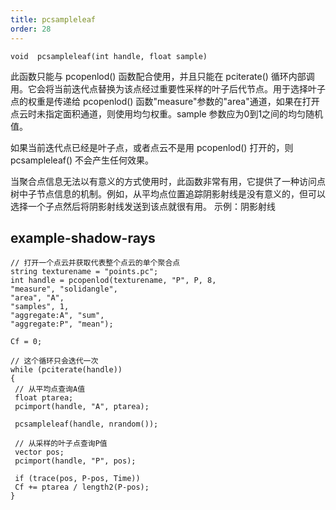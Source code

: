 ```yaml
---
title: pcsampleleaf
order: 28
---
```

`void  pcsampleleaf(int handle, float sample)`

此函数只能与 pcopenlod() 函数配合使用，并且只能在 pciterate() 循环内部调用。它会将当前迭代点替换为该点经过重要性采样的叶子后代节点。用于选择叶子点的权重是传递给 pcopenlod() 函数"measure"参数的"area"通道，如果在打开点云时未指定面积通道，则使用均匀权重。sample 参数应为0到1之间的均匀随机值。

如果当前迭代点已经是叶子点，或者点云不是用 pcopenlod() 打开的，则 pcsampleleaf() 不会产生任何效果。

当聚合点信息无法以有意义的方式使用时，此函数非常有用，它提供了一种访问点树中子节点信息的机制。例如，从平均点位置追踪阴影射线是没有意义的，但可以选择一个子点然后将阴影射线发送到该点就很有用。
示例：阴影射线

## example-shadow-rays

```vex
// 打开一个点云并获取代表整个点云的单个聚合点
string texturename = "points.pc";
int handle = pcopenlod(texturename, "P", P, 8,
"measure", "solidangle",
"area", "A",
"samples", 1,
"aggregate:A", "sum",
"aggregate:P", "mean");

Cf = 0;

// 这个循环只会迭代一次
while (pciterate(handle))
{
 // 从平均点查询A值
 float ptarea;
 pcimport(handle, "A", ptarea);

 pcsampleleaf(handle, nrandom());

 // 从采样的叶子点查询P值
 vector pos;
 pcimport(handle, "P", pos);

 if (trace(pos, P-pos, Time))
 Cf += ptarea / length2(P-pos);
}

```

